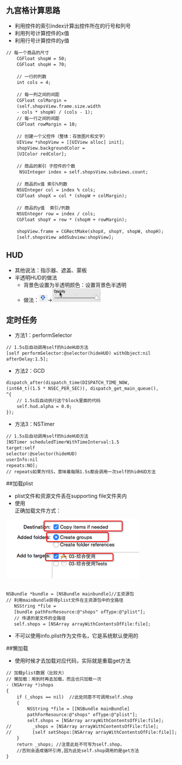 ## 九宫格计算思路
- 利用控件的索引index计算出控件所在的行号和列号
- 利用列号计算控件的x值
- 利用行号计算控件的y值  
```
// 每一个商品的尺寸
    CGFloat shopW = 50;
    CGFloat shopH = 70;
    
    // 一行的列数
    int cols = 4;
    
    // 每一列之间的间距
    CGFloat colMargin =
    (self.shopsView.frame.size.width 
    - cols * shopW) / (cols - 1);
    // 每一行之间的间距
    CGFloat rowMargin = 10;
    
    // 创建一个父控件（整体：存放图片和文字）
    UIView *shopView = [[UIView alloc] init];
    shopView.backgroundColor =
    [UIColor redColor];
    
    // 商品的索引 子控件的个数
     NSUInteger index = self.shopsView.subviews.count;
    
    // 商品的x值 索引%列数
    NSUInteger col = index % cols;
    CGFloat shopX = col * (shopW + colMargin);
    
    // 商品的y值  索引/列数
    NSUInteger row = index / cols;
    CGFloat shopY = row * (shopH + rowMargin);
    
    shopView.frame = CGRectMake(shopX, shopY, shopW, shopH);
    [self.shopsView addSubview:shopView];
```  
## HUD
- 其他说法：指示器、遮盖、蒙板
- 半透明HUD的做法
    - 背景色设置为半透明颜色：设置背景色半透明
    - 做法：![1](Snip20160405_1.png)->![2](Snip20160405_2.png)

## 定时任务
- 方法1：performSelector

```objc
// 1.5s后自动调用self的hideHUD方法
[self performSelector:@selector(hideHUD) withObject:nil afterDelay:1.5];
```
- 方法2：GCD

```objc
dispatch_after(dispatch_time(DISPATCH_TIME_NOW,  
(int64_t)(1.5 * NSEC_PER_SEC)), dispatch_get_main_queue(),  
^{
    // 1.5s后自动执行这个block里面的代码
    self.hud.alpha = 0.0;
});
```
- 方法3：NSTimer

```objc
// 1.5s后自动调用self的hideHUD方法
[NSTimer scheduledTimerWithTimeInterval:1.5   
target:self   
selector:@selector(hideHUD)   
userInfo:nil 
repeats:NO];
// repeats如果为YES，意味着每隔1.5s都会调用一次self的hidHUD方法
```
##加载plist
- plist文件和资源文件丢在supporting file文件夹内  
- 使用  
正确加载文件方式：  

 ![plist_load](添加文件到项目时的正确选择.png)
 ```objc  
 
 NSBundle *bundle = [NSBundle mainbundle]//主资源包
 // 利用mainBundle获得plist文件在主资源包中的全路径
    NSString *file = 
    [bundle pathForResource:@"shops" ofType:@"plist"];
    // 传递的是文件的全路径
    self.shops = [NSArray arrayWithContentsOfFile:file];
 ```
- 不可以使用info.plist作为文件名，它是系统默认使用的

##懒加载
- 使用时候才去加载对应代码，实际就是重载get方法  

```objc  
// 加载plist数据（比较大）
// 懒加载：用到时再去加载，而且也只加载一次
- (NSArray *)shops
{
    if (_shops == nil)  //此处同意不可调用self.shop
    {
        NSString *file = [[NSBundle mainBundle]  
        pathForResource:@"shops" ofType:@"plist"];
        self.shops = [NSArray arrayWithContentsOfFile:file];
//        _shops = [NSArray arrayWithContentsOfFile:file];
//        [self setShops:[NSArray arrayWithContentsOfFile:file]];
    }
    return _shops; //注意此处不可写为self.shop，  
    //否则会造成循环引用,因为此处self.shop调用的是get方法
}

```